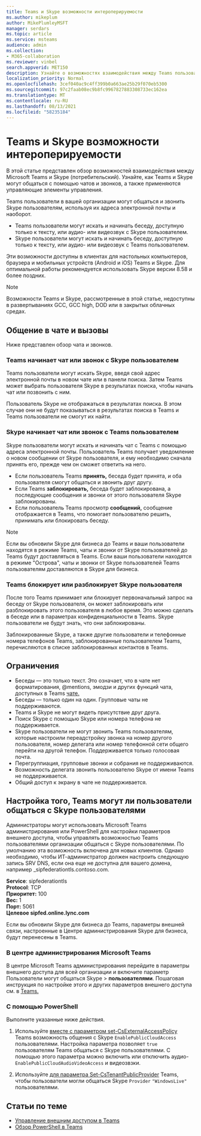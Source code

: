 ```yaml
---
title: Teams и Skype возможности интероперируемости
ms.author: mikeplum
author: MikePlumleyMSFT
manager: serdars
ms.topic: article
ms.service: msteams
audience: admin
ms.collection:
- M365-collaboration
ms.reviewer: vinbel
search.appverid: MET150
description: Узнайте о возможностях взаимодействия между Teams пользователями в организации и Skype (потребительскими).
localization_priority: Normal
ms.openlocfilehash: 3cef040ac9c4ff399b0a663ae25b29f070eb5300
ms.sourcegitcommit: 97c2faab08ec9b8fc9967827883308733ec162ea
ms.translationtype: MT
ms.contentlocale: ru-RU
ms.lasthandoff: 08/13/2021
ms.locfileid: "58235184"
---
```

# <a name="teams-and-skype-interoperability"></a>Teams и Skype возможности интероперируемости

В этой статье представлен обзор возможностей взаимодействия между Microsoft Teams и Skype (потребительский). Узнайте, как Teams и Skype могут общаться с помощью чатов и звонков, а также применяются управляющие элементы управления.

Teams пользователи в вашей организации могут общаться и звонить Skype пользователям, используя их адреса электронной почты и наоборот.

- Teams пользователи могут искать и начинать беседу, доступную только к тексту, или аудио- или видеозвук с Skype пользователем.
- Skype пользователи могут искать и начинать беседу, доступную только к тексту, или аудио- или видеозвук с Teams пользователем.

Эти возможности доступны в клиентах для настольных компьютеров, браузера и мобильных устройств (Android и iOS) Teams и Skype. Для оптимальной работы рекомендуется использовать Skype версии 8.58 и более поздних.

> [!NOTE]
> Возможности Teams и Skype, рассмотренные в этой статье, недоступны в развертываниях GCC, GCC high, DOD или в закрытых облачных средах.

## <a name="chat-and-calling-experience"></a>Общение в чате и вызовы

Ниже представлен обзор чата и звонков.

### <a name="teams-user-starts-a-chat-or-call-with-a-skype-user"></a>Teams начинает чат или звонок с Skype пользователем

Teams пользователи могут искать Skype, введя свой адрес электронной почты в новом чате или в панели поиска.  Затем Teams может выбрать пользователя Skype в результатах поиска, чтобы начать чат или позвонить с ним.

Пользователь Skype не отображаться в результатах поиска. В этом случае они не будут показываться в результатах поиска в Teams и Teams пользователи не смогут их найти.

### <a name="skype-user-starts-a-chat-or-call-with-a-teams-user"></a>Skype начинает чат или звонок с Teams пользователем

Skype пользователи могут искать и начинать чат с Teams с помощью адреса электронной почты. Пользователь Teams получает уведомление о новом сообщении от Skype пользователя, и ему необходимо сначала принять его, прежде чем он сможет ответить на него.

- Если пользователь Teams **принять,** беседа будет принята, и оба пользователя смогут общаться и звонить друг другу.
- Если Teams **заблокировать,** беседа будет заблокирована, а последующие сообщения и звонки от этого пользователя Skype заблокированы.
- Если пользователь Teams просмотр **сообщений,** сообщение отображается в Teams, что помогает пользователю решить, принимать или блокировать беседу.

> [!NOTE]
> Если вы обновили Skype для бизнеса до Teams и ваши пользователи находятся в режиме Teams, чаты и звонки от Skype пользователей до Teams будут доставляться в Teams. Если ваши пользователи находятся в режиме "Острова", чаты и звонки от Skype пользователей Teams пользователям доставляются в Skype для бизнеса.

### <a name="teams-user-blocks-or-unblocks-a-skype-user"></a>Teams блокирует или разблокирует Skype пользователя

После того Teams принимает или блокирует первоначальный запрос на беседу от Skype пользователя, он может заблокировать или разблокировать этого пользователя в любое время. Это можно сделать в беседе или в параметрах конфиденциальности в Teams. Skype пользователи не будут знать, что они заблокированы.

Заблокированные Skype, а также другие пользователи и телефонные номера телефонов Teams, заблокированные пользователем Teams, перечисляются в списке заблокированных контактов в Teams.

## <a name="limitations"></a>Ограничения

- Беседы — это только текст. Это означает, что в чате нет форматирования, @mentions, эмодзи и других функций чата, доступных в Teams [чате.](native-chat-for-external-users.md)
- Беседы — только один на один. Групповые чаты не поддерживаются.
- Teams и Skype не могут видеть присутствие друг друга.
- Поиск Skype с помощью Skype или номера телефона не поддерживается.
- Skype пользователи не могут звонить Teams пользователям, которые настроили переадстройку звонка на номер другого пользователя, номер делегата или номер телефонной сети общего перейти на другой телефон.  Поддерживается только голосовая почта.
- Перегруппиация, групповые звонки и собрания не поддерживаются.
- Возможность делегата звонить пользователю Skype от имени Teams не поддерживается.
- Общий доступ к экрану в чате не поддерживается.

## <a name="set-whether-teams-users-can-communicate-with-skype-users"></a>Настройка того, Teams могут ли пользователи общаться с Skype пользователями

Администраторы могут использовать Microsoft Teams администрирования или PowerShell для настройки параметров внешнего доступа, чтобы управлять возможностью Teams пользователями организации общаться с Skype пользователями. По умолчанию эта возможность включена для новых клиентов. Однако необходимо, чтобы ИТ-администратор должен настроить следующую запись SRV DNS, если она еще не доступна для вашего домена, например _sipfederationtls.contoso.com.  

**Service**: sipfederationtls<br/>
**Protocol**: TCP<br/>
**Приоритет:** 100<br/>
**Вес:** 1<br/>
**Порт:** 5061<br/>
**Целевое sipfed.online.lync.com**

Если вы обновили Skype для бизнеса до Teams, параметры внешней связи, настроенные в Центре администрирования Skype для бизнеса, будут перенесены в Teams.

### <a name="in-the-microsoft-teams-admin-center"></a>В центре администрирования Microsoft Teams 

В центре Microsoft Teams администрирования перейдите в параметры внешнего доступа для всей организации и включите параметр Пользователи могут общаться Skype   >   **пользователями**. Пошаговая инструкция по настройке этого и других параметров внешнего доступа см. в [Teams.](./manage-external-access.md#allow-or-block-domains)

### <a name="using-powershell"></a>С помощью PowerShell

Выполните указанные ниже действия. 
1. Используйте [вместе с параметром set-CsExternalAccessPolicy](/powershell/module/skype/set-csexternalaccesspolicy) Teams возможность общения с Skype ```EnablePublicCloudAccess``` пользователями. Настройка параметра позволяет ```true``` пользователям Teams общаться с Skype пользователями. С помощью этого параметра можно включить или отключить аудио- ```EnablePublicCloudAudioVideoAccess``` и видеозвзки.

2. Используйте [для параметра Set-CsTenantPublicProvider](/powershell/module/skype/Set-CsTenantPublicProvider) Teams, чтобы пользователи могли общаться Skype ```Provider``` ```"WindowsLive"``` пользователями.

## <a name="related-topics"></a>Статьи по теме

- [Управление внешним доступом в Teams](manage-external-access.md)
- [Обзор PowerShell в Teams](teams-powershell-overview.md)
